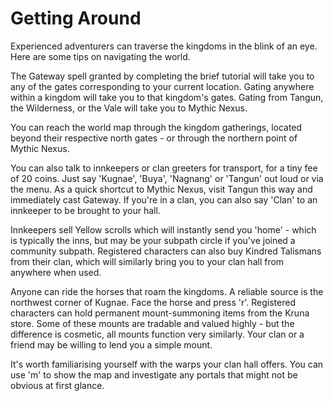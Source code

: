 # Getting Around

Experienced adventurers can traverse the kingdoms in the blink of an eye. Here are some tips on navigating the world.

The Gateway spell granted by completing the brief tutorial will take you to any of the gates corresponding to your current location. Gating anywhere within a kingdom will take you to that kingdom's gates. Gating from Tangun, the Wilderness, or the Vale will take you to Mythic Nexus.

You can reach the world map through the kingdom gatherings, located beyond their respective north gates - or through the northern point of Mythic Nexus.

You can also talk to innkeepers or clan greeters for transport, for a tiny fee of 20 coins. Just say 'Kugnae', 'Buya', 'Nagnang' or 'Tangun' out loud or via the menu. As a quick shortcut to Mythic Nexus, visit Tangun this way and immediately cast Gateway. If you're in a clan, you can also say 'Clan' to an innkeeper to be brought to your hall.

Innkeepers sell Yellow scrolls which will instantly send you 'home' - which is typically the inns, but may be your subpath circle if you've joined a community subpath. Registered characters can also buy Kindred Talismans from their clan, which will similarly bring you to your clan hall from anywhere when used.

Anyone can ride the horses that roam the kingdoms. A reliable source is the northwest corner of Kugnae. Face the horse and press 'r'. Registered characters can hold permanent mount-summoning items from the Kruna store. Some of these mounts are tradable and valued highly - but the difference is cosmetic, all mounts function very similarly. Your clan or a friend may be willing to lend you a simple mount.

It's worth familiarising yourself with the warps your clan hall offers. You can use 'm' to show the map and investigate any portals that might not be obvious at first glance.
